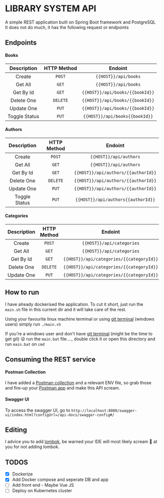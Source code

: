 # LIBRARY SYSTEM API

A simple REST application built on Spring Boot framework and PostgreSQL
It does not do much, it has the following request or endpoints 

## Endpoints
#### Books
|Description|HTTP Method|Endoint|
|:---:|:---:|:---:|
|Create| `POST`| `{{HOST}}/api/books`|
|Get All| `GET`| `{{HOST}}/api/books`|
|Get By Id| `GET`| `{{HOST}}/api/books/{{bookId}}`|
|Delete One| `DELETE`| `{{HOST}}/api/books/{{bookId}}`|
|Update One | `PUT` |`{{HOST}}/api/books/{{bookId}}`|
|Toggle Status| `PUT`| `{{HOST}}/api/books{{bookId}}`|

#### Authors
|Description|HTTP Method|Endoint|
|:---:|:---:|:---:|
|Create| `POST`| `{{HOST}}/api/authors`|
|Get All| `GET`| `{{HOST}}/api/authors`|
|Get By Id| `GET`| `{{HOST}}/api/authors/{{authorId}}`|
|Delete One| `DELETE`| `{{HOST}}/api/authors/{{authorId}}`|
|Update One | `PUT` |`{{HOST}}/api/authors/{{authorId}}`|
|Toggle Status| `PUT`| `{{HOST}}/api/authors{{authorId}}`|

#### Categories
|Description|HTTP Method|Endoint|
|:---:|:---:|:---:|
|Create| `POST`| `{{HOST}}/api/categories`|
|Get All| `GET`| `{{HOST}}/api/categories`|
|Get By Id| `GET`| `{{HOST}}/api/categories/{{categoryId}}`|
|Delete One| `DELETE`| `{{HOST}}/api/categories/{{categoryId}}`|
|Update One | `PUT` |`{{HOST}}/api/categories/{{categoryId}}`|


## How to run
I have already dockerised  the application.
To cut it short, just run the `main.sh` file in this current dir and it will take care of the rest.

Using your favourite linux machine terminal or using [git terminal](https://git-scm.com/downloads) (windows users) simply run `./main.sh`

If you're a windows user and don't have [git terminal](https://git-scm.com/downloads) (might be the time to get git)  :stuck_out_tongue_winking_eye:
run the `main.bat` file...., double click it or open this directory and run `main.bat` on `cmd`

## Consuming the REST service
#### Postman Collection
I have added a [Postman collection](https://github.com/Mmontsheng/library-system/tree/master/postman) and a relevant ENV file, so grab those and fire-up your [Postman app](https://www.postman.com/) and make this API scream. 

#### Swagger UI
To access the swagger UI, go to
`http://localhost:8080/swagger-ui/index.html?configUrl=/api-docs/swagger-config#/`

## Editing
I advice you to add [lombok](https://projectlombok.org/), be warned your IDE will most likely scream :ghost: at you for not adding lombok. 

## TODOS
 - [x] Dockerize
 - [x] Add Docker compose and seperate DB and app
 - [ ] Add front end - Maybe Vue JS
 - [ ] Deploy on Kubernetes cluster